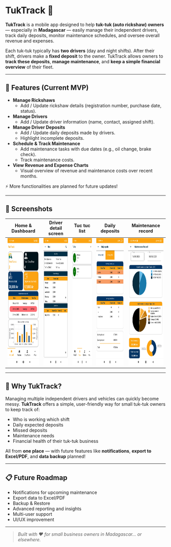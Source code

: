 # TukTrack 🚖

**TukTrack** is a mobile app designed to help **tuk-tuk (auto rickshaw) owners** — especially in **Madagascar** — easily manage their independent drivers, track daily deposits, monitor maintenance schedules, and oversee overall revenue and expenses.

Each tuk-tuk typically has **two drivers** (day and night shifts). After their shift, drivers make a **fixed deposit** to the owner. TukTrack allows owners to **track these deposits**, **manage maintenance**, and **keep a simple financial overview** of their fleet.

---

## 📱 Features (Current MVP)

- **Manage Rickshaws**
  - Add / Update rickshaw details (registration number, purchase date, status).
- **Manage Drivers**
  - Add / Update driver information (name, contact, assigned shift).
- **Manage Driver Deposits**
  - Add / Update daily deposits made by drivers.
  - Highlight incomplete deposits.
- **Schedule & Track Maintenance**
  - Add maintenance tasks with due dates (e.g., oil change, brake check).
  - Track maintenance costs.
- **View Revenue and Expense Charts**
  - Visual overview of revenue and maintenance costs over recent months.

⚡ More functionalities are planned for future updates!

---

## 📸 Screenshots

| Home & Dashboard | Driver detail screen | Tuc tuc list | Daily deposits | Maintenance record |
|------------------|----------------------|--------------|----------------|--------------------|
| <img src="https://github.com/self-root/TukTrak/blob/master/Screenshots/Screenshot_2025-04-28-10-11-32-218_org.iroot.tuktrack.jpg?raw=true" height="400"> | <img src="https://github.com/self-root/TukTrak/blob/master/Screenshots/Screenshot_2025-04-28-10-11-55-663_org.iroot.tuktrack.jpg?raw=true" height="400"> | <img src="https://github.com/self-root/TukTrak/blob/master/Screenshots/Screenshot_2025-04-28-10-12-22-452_org.iroot.tuktrack.jpg?raw=true" height="400"> | <img src="https://github.com/self-root/TukTrak/blob/master/Screenshots/Screenshot_2025-05-18-13-35-17-630_org.iroot.tuktrack.jpg?raw=true" height="400"> | <img src="https://github.com/self-root/TukTrak/blob/master/Screenshots/Screenshot_2025-05-18-18-23-10-874_org.iroot.tuktrack.jpg?raw=true" height="400"> |


---

## 🚀 Why TukTrack?

Managing multiple independent drivers and vehicles can quickly become messy. **TukTrack** offers a simple, user-friendly way for small tuk-tuk owners to keep track of:

- Who is working which shift
- Daily expected deposits
- Missed deposits
- Maintenance needs
- Financial health of their tuk-tuk business

All from **one place** — with future features like **notifications**, **export to Excel/PDF**, and **data backup** planned!

---

## 📋 Future Roadmap

- Notifications for upcoming maintenance
- Export data to Excel/PDF
- Backup & Restore
- Advanced reporting and insights
- Multi-user support
- UI/UX improvement

---

> _Built with ❤️ for small business owners in Madagascar... or elsewhere._
